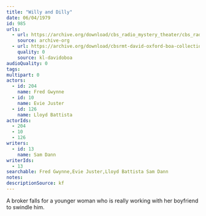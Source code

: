 ```yaml
---
title: "Willy and Dilly"
date: 06/04/1979
id: 985
urls: 
  - url: https://archive.org/download/cbs_radio_mystery_theater/cbs_radio_mystery_theater-0951-1000.zip/cbs_radio_mystery_theater-0951-1000%2Fcbsrmt_0985_willy_and_dilly.mp3
    source: archive-org
  - url: https://archive.org/download/cbsrmt-david-oxford-boa-collection/CBSRMT-790604-0985-Willy-and-Dilly-(128-48)_WBBM-JE-{BoA}.mp3
    quality: 0
    source: kl-davidoboa
audioQuality: 0
tags: 
multipart: 0
actors:  
  - id: 204
    name: Fred Gwynne  
  - id: 10
    name: Evie Juster  
  - id: 126
    name: Lloyd Battista
actorIds:  
  - 204  
  - 10  
  - 126
writers:  
  - id: 13
    name: Sam Dann
writerIds:  
  - 13
searchable: Fred Gwynne,Evie Juster,Lloyd Battista Sam Dann
notes: 
descriptionSource: kf
---
```

A broker falls for a younger woman who is really working with her boyfriend to swindle him.